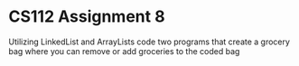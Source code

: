 # CS112 Assignment 8 

Utilizing LinkedList and ArrayLists code two programs that create a grocery bag where you can remove or add groceries to the coded bag
